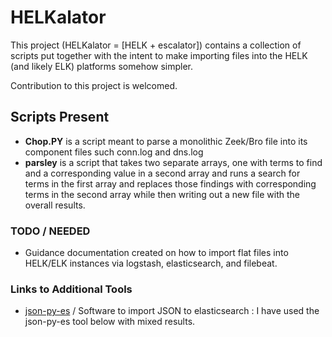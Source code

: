 # HELKalator

This project (HELKalator = [HELK + escalator]) contains a collection of scripts put together with the intent to make importing files into the HELK (and likely ELK) platforms somehow simpler.

Contribution to this project is welcomed.

## Scripts Present
- **Chop.PY** is a script meant to parse a monolithic Zeek/Bro file into its component files such conn.log and dns.log
- **parsley** is a script that takes two separate arrays, one with terms to find and a corresponding value in a second array and runs a search for terms in the first array and replaces those findings with corresponding terms in the second array while then writing out a new file with the overall results.

### TODO / NEEDED

- Guidance documentation created on how to import flat files into HELK/ELK instances via logstash, elasticsearch, and filebeat.

### Links to Additional Tools

*  [json-py-es](https://github.com/xros/jsonpyes) / Software to import JSON to elasticsearch : I have used the json-py-es tool below with mixed results.  

